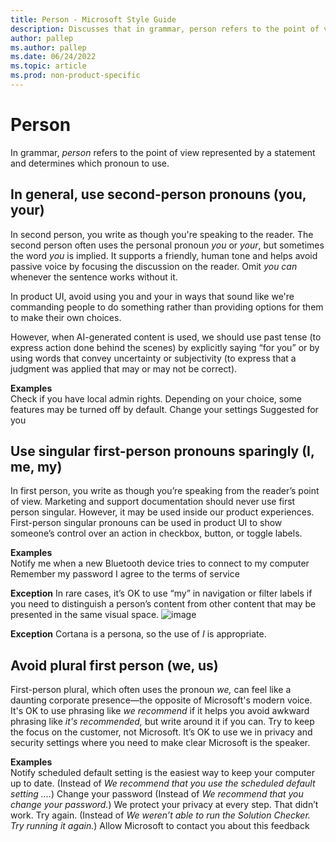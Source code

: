 ```yaml
---
title: Person - Microsoft Style Guide
description: Discusses that in grammar, person refers to the point of view represented by a statement and determines which pronoun to use.
author: pallep
ms.author: pallep
ms.date: 06/24/2022
ms.topic: article
ms.prod: non-product-specific
---
```


# Person

In grammar, *person* refers to the point of view represented by a statement and determines which pronoun to use. 

## In general, use second-person pronouns (you, your)

In second person, you write as though you're speaking to the reader. The second person often uses the personal pronoun *you* or *your*, but sometimes the word *you* is implied. It
supports a friendly, human tone and helps avoid passive voice
by focusing the discussion on the reader. Omit *you can* whenever the sentence works without it.

In product UI, avoid using you and your in ways that sound like we're commanding people to do something rather than providing options for them to make their own choices.

However, when AI-generated content is used, we should use past tense (to express action done behind the scenes) by explicitly saying “for you” or by using words that convey uncertainty or subjectivity (to express that a judgment was applied that may or may not be correct).<br />

**Examples**  
Check if you have local admin rights.
Depending on your choice, some features may be turned off by default. 
Change your settings
Suggested for you

## Use singular first-person pronouns sparingly (I, me, my)

In first person, you write as though you’re speaking from the reader’s point of view. Marketing and support documentation should never use first person singular. However, it may be used inside our product experiences. 
First-person singular pronouns can be used in product UI to show someone’s control over an action in checkbox, button, or toggle labels.<br />

**Examples**  
Notify me when a new Bluetooth device tries to connect to my computer
Remember my password
I agree to the terms of service

**Exception** In rare cases, it’s OK to use “my” in navigation or filter labels if you need to distinguish a person’s content from other content that may be presented in the same visual space.
![image](https://user-images.githubusercontent.com/88392507/175656804-d8ed81a0-12f3-45a7-9aa8-29278d3a3b98.png)

**Exception** Cortana is a persona, so the use of *I* is appropriate. 

## Avoid plural first person (we, us)

First-person plural, which often uses the pronoun *we,* can feel like a daunting corporate presence—the opposite of Microsoft's modern voice. It's OK to use phrasing like *we recommend* if it helps you avoid awkward phrasing like *it's recommended,* but write around it if you can. Try to keep the focus on the customer, not Microsoft. 
It’s OK to use we in privacy and security settings where you need to make clear Microsoft is the speaker.  <br />

**Examples**  
Notify scheduled default setting is the easiest way to keep your computer up to date. (Instead of *We recommend that you use the scheduled default setting ....*)
Change your password (Instead of *We recommend that you change your password.*) 
We protect your privacy at every step. 
That didn’t work. Try again. (Instead of *We weren’t able to run the Solution Checker. Try running it again.*)
Allow Microsoft to contact you about this feedback 
